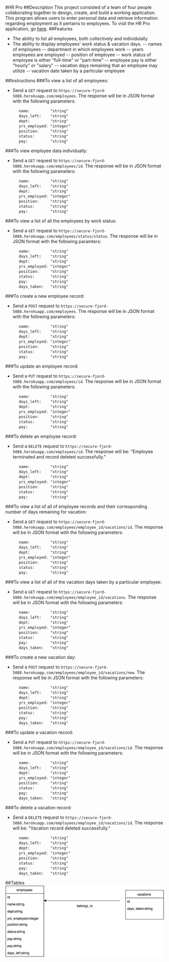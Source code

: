 #HR Pro
##Description
This project consisted of a team of four people collaborating together to design, create, and build a working application. This program allows users to enter personal data and retrieve information regarding employment as it pertains to employees. To visit the HR Pro application, go <a href="https://secure-fjord-5088.herokuapp.com">here</a>.
##Features
- The ability to list all employees, both collectively and individulally
- The ability to display employees' work status & vacation days.
-- names of employees
-- department in which employees work
-- years employees are employed
-- position of employee
-- work status of employee is either "full-time" or "part-time"
-- employee pay is either "hourly" or "salary"
-- vacation days remaining that an employee may utilize
-- vacation date taken by a particular employee

##Instructions
###To view a list of all employees:
- Send a `GET` request to `https://secure-fjord-5088.herokuapp.com/employees`. The response will be in JSON format with the following parameters:

```
      name:         "string"
      days_left:    "string"
      dept:         "string"
      yrs_employed: "integer"
      position:     "string"
      status:       "string"
      pay:          "string"

```

###To view employee data individually:
- Send a `GET` request to `https://secure-fjord-5088.herokuapp.com/employees/id`. The response will be in JSON format with the following parameters:

```
      name:         "string"
      days_left:    "string"
      dept:         "string"
      yrs_employed: "integer"
      position:     "string"
      status:       "string"
      pay:          "string"

```

###To view a list of all the employees by work status:
- Send a `GET` request to `https://secure-fjord-5088.herokuapp.com/employees/status/status`. The response will be in JSON format with the following paramters:

```
      name:         "string"
      days_left:    "string"
      dept:         "string"
      yrs_employed: "integer"
      position:     "string"
      status:       "string"
      pay:          "string"
      days_taken:   "string"

```

###To create a new employee record:
- Send a `POST` request to `https://secure-fjord-5088.herokuapp.com/employees`. The response will be in JSON format with the following parameters:

```
      name:         "string"
      days_left:    "string"
      dept:         "string"
      yrs_employed: "integer"
      position:     "string"
      status:       "string"
      pay:          "string"

```

###To update an employee record:
- Send a `PUT` request to `https://secure-fjord-5088.herokuapp.com/employees/id`. The response will be in JSON format with the following parameters:

```
      name:         "string"
      days_left:    "string"
      dept:         "string"
      yrs_employed: "integer"
      position:     "string"
      status:       "string"
      pay:          "string"

```

###To delete an employee record:
- Send a `DELETE` request to `https://secure-fjord-5088.herokuapp.com/employees/id`. The response will be: "Employee terminated and record deleted successfully."

```
      name:         "string"
      days_left:    "string"
      dept:         "string"
      yrs_employed: "integer"
      position:     "string"
      status:       "string"
      pay:          "string"

```

###To view a list of all of employee records and their corresponding number of days remaining for vacation:
- Send a `GET` request to `https://secure-fjord-5088.herokuapp.com/employees/employee_id/vacations/id`. The response will be in JSON format with the following parameters:

```
      name:         "string"
      days_left:    "string"
      dept:         "string"
      yrs_employed: "integer"
      position:     "string"
      status:       "string"
      pay:          "string"

```

###To view a list of all of the vacation days taken by a particular employee:
- Send a `GET` request to `https://secure-fjord-5088.herokuapp.com/employees/employee_id/vacations`. The response will be in JSON format with the following parameters:

```
      name:         "string"
      days_left:    "string"
      dept:         "string"
      yrs_employed: "integer"
      position:     "string"
      status:       "string"
      pay:          "string"
      days_taken:   "string"

```

###To create a new vacation day:
- Send a `POST` request to `https://secure-fjord-5088.herokuapp.com/employees/employee_id/vacations/new`. The response will be in JSON format with the following parameters:


```
      name:         "string"
      days_left:    "string"
      dept:         "string"
      yrs_employed: "integer"
      position:     "string"
      status:       "string"
      pay:          "string"
      days_taken:   "string"

```

###To update a vacation record:
- Send a `PUT` request to `https://secure-fjord-5088.herokuapp.com/employees/employee_id/vacations/id`. The response will be in JSON format with the following parameters:


```
      name:         "string"
      days_left:    "string"
      dept:         "string"
      yrs_employed: "integer"
      position:     "string"
      status:       "string"
      pay:          "string"
      days_taken:   "string"

```

###To delete a vacation record:
- Send a `DELETE` request to `https://secure-fjord-5088.herokuapp.com/employees/employee_id/vacations/id`. The response will be: "Vacation record deleted successfully."

```
      name:         "string"
      days_left:    "string"
      dept:         "string"
      yrs_employed: "integer"
      position:     "string"
      status:       "string"
      pay:          "string"
      days_taken:   "string"

```


##Tables
<img src = "./HackathonUML.png">

